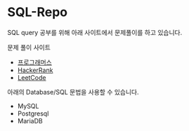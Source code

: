 # SQL-Repo
SQL query 공부를 위해 아래 사이트에서 문제풀이를 하고 있습니다.  

문제 풀이 사이트  
- [프로그래머스](https://school.programmers.co.kr/learn/challenges?tab=sql_practice_kit)  
- [HackerRank](https://www.hackerrank.com/domains/sql?filters%5Bstatus%5D%5B%5D=unsolved&badge_type=sql)  
- [LeetCode](https://leetcode.com/problemset/all/)  

아래의 Database/SQL 문법을 사용할 수 있습니다.  
- MySQL  
- Postgresql  
- MariaDB
